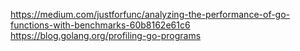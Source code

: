 https://medium.com/justforfunc/analyzing-the-performance-of-go-functions-with-benchmarks-60b8162e61c6
https://blog.golang.org/profiling-go-programs
